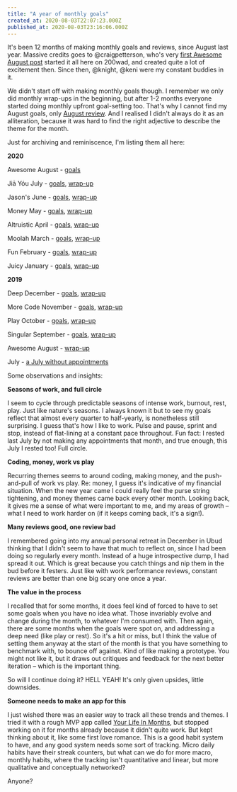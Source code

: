 ```yaml
---
title: "A year of monthly goals"
created_at: 2020-08-03T22:07:23.000Z
published_at: 2020-08-03T23:16:06.000Z
---
```

It's been 12 months of making monthly goals and reviews, since August last year. Massive credits goes to @craigpetterson, who's very [first Awesome August post](https://cowriters.app/words/awesome-august-239195d41ff695b188) started it all here on 200wad, and created quite a lot of excitement then. Since then, @knight, @keni were my constant buddies in it. 

  

We didn't start off with making monthly goals though. I remember we only did monthly wrap-ups in the beginning, but after 1-2 months everyone started doing monthly upfront goal-setting too. That's why I cannot find my August goals, only [August review](https://cowriters.app/words/re-awesome-august-wrap-up-262425d6b7a7f28765). And I realised I didn't always do it as an alliteration, because it was hard to find the right adjective to describe the theme for the month. 

  

Just for archiving and reminiscence, I'm listing them all here:

  

**2020**

Awesome August - [goals](https://cowriters.app/words/awesome-august-435175f26b0cb01970)

Jiā Yóu July - [goals](https://cowriters.app/words/ji-yu-july-423235efddbf52b078), [wrap-up](https://cowriters.app/words/july-wrap-up-acknowledgement-not-encouragement-434815f2576ba598fe) 

Jason's June - [goals](https://cowriters.app/words/jason-s-june-411215ed65d9854b04), [wrap-up](https://cowriters.app/words/june-wrap-up-active-inaction-422925efc87da0ea7e)

Money May - [goals](https://cowriters.app/words/money-may-399205ead7fe0c70a8), [wrap-up](https://cowriters.app/words/money-may-wrap-up-in-chaotic-situations-act-sense-then-respond-410385ed3acfb49566)

Altruistic April - [goals](https://cowriters.app/words/altruistic-april-387515e84aa0d7e971), [wrap-up](https://cowriters.app/words/altruistic-april-wrap-up-398305eaada0aa2154)

Moolah March - [goals](https://cowriters.app/words/moolah-march-375425e5b61fc807a2), [wrap-up](https://cowriters.app/words/moolah-march-wrap-up-387005e83555582c1b)

Fun February - [goals](https://cowriters.app/words/fun-feb-358435e3567dd9fcde), [wrap-up](https://cowriters.app/words/fun-feb-wrap-up-374865e59cce8ca6eb)

Juicy January - [goals](https://cowriters.app/words/juicy-january-336225e0c7591b0fb8), [wrap-up](https://cowriters.app/words/juicy-january-wrap-up-357855e34113f2542e)

  

**2019**

Deep December - [goals](https://cowriters.app/words/deep-december-320325de3c95c78560), [wrap-up](https://cowriters.app/words/deep-december-wrap-up-335735e0b5f735c35e)

More Code November - [goals](https://cowriters.app/words/more-code-november-302545dbd96ddedf6d), [wrap-up](https://cowriters.app/words/more-code-november-wrap-up-319805de27b758a42d)

Play October - [goals](https://cowriters.app/words/play-october-the-problem-with-goals-and-how-to-inject-joy-into-work-281615d9347f165596), [wrap-up](https://cowriters.app/words/play-october-wrap-up-sparking-joy-in-work-301995dbbff3614d37)

Singular September - [goals](https://cowriters.app/words/singular-september-263275d6d1e4da5cd5), [wrap-up](https://cowriters.app/words/singular-september-wrap-up-q3-review-281055d91fdc46868e)

Awesome August - [wrap-up](https://cowriters.app/words/re-awesome-august-wrap-up-262425d6b7a7f28765)

July - [a July without appointments](https://cowriters.app/words/a-july-without-appointments-239535d42d35921296)

  

Some observations and insights:

  

**Seasons of work, and full circle**

I seem to cycle through predictable seasons of intense work, burnout, rest, play. Just like nature's seasons. I always known it but to see my goals reflect that almost every quarter to half-yearly, is nonetheless still surprising. I guess that's how I like to work. Pulse and pause, sprint and stop, instead of flat-lining at a constant pace throughout. Fun fact: I rested last July by not making any appointments that month, and true enough, this July I rested too! Full circle. 

  

**Coding, money, work vs play**

Recurring themes seems to around coding, making money, and the push-and-pull of work vs play. Re: money, I guess it's indicative of my financial situation. When the new year came I could really feel the purse string tightening, and money themes came back every other month. Looking back, it gives me a sense of what were important to me, and my areas of growth – what I need to work harder on (if it keeps coming back, it's a sign!).

  

**Many reviews good, one review bad**

I remembered going into my annual personal retreat in December in Ubud thinking that I didn't seem to have that much to reflect on, since I had been doing so regularly every month. Instead of a huge introspective dump, I had spread it out. Which is great because you catch things and nip them in the bud before it festers. Just like with work performance reviews, constant reviews are better than one big scary one once a year.

  

**The value in the process**

I recalled that for some months, it does feel kind of forced to have to set some goals when you have no idea what. Those invariably evolve and change during the month, to whatever I'm consumed with. Then again, there are some months when the goals were spot on, and addressing a deep need (like play or rest). So it's a hit or miss, but I think the value of setting them anyway at the start of the month is that you have something to benchmark with, to bounce off against. Kind of like making a prototype. You might not like it, but it draws out critiques and feedback for the next better iteration – which is the important thing.

  

So will I continue doing it? HELL YEAH! It's only given upsides, little downsides. 

  

**Someone needs to make an app for this**

I just wished there was an easier way to track all these trends and themes. I tried it with a rough MVP app called [Your Life In Months](https://yourlifeinmonths.com), but stopped working on it for months already because it didn't quite work. But kept thinking about it, like some first love romance. This is a good habit system to have, and any good system needs some sort of tracking. Micro daily habits have their streak counters, but what can we do for more macro, monthly habits, where the tracking isn't quantitative and linear, but more qualitative and conceptually networked?

  

Anyone?
